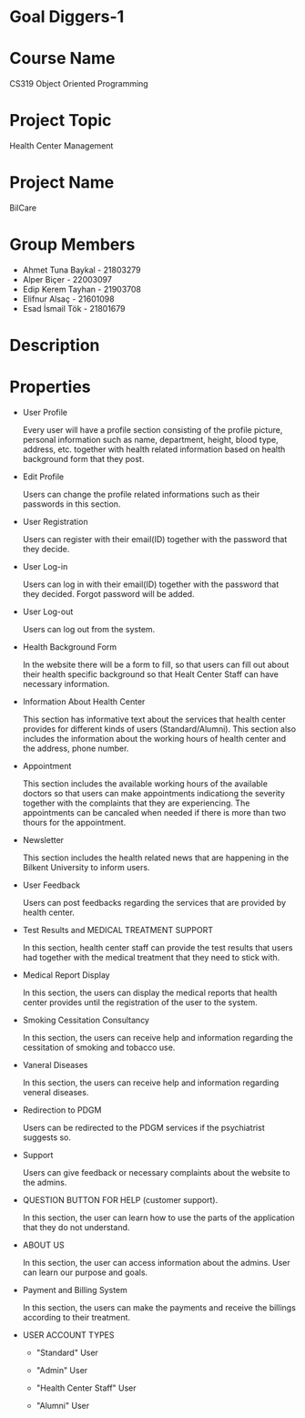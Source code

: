# Goal Diggers-1

# Course Name
CS319 Object Oriented Programming

# Project Topic
Health Center Management

# Project Name
BilCare

# Group Members
- Ahmet Tuna Baykal - 21803279
- Alper Biçer - 22003097
- Edip Kerem Tayhan - 21903708
- Elifnur Alsaç - 21601098
- Esad İsmail Tök - 21801679

# Description


# Properties

- User Profile

    Every user will have a profile section consisting of the profile picture, personal information such as name, department, height, blood type, address, etc. together with health related information based on health background form that they post. 
    
- Edit Profile

    Users can change the profile related informations such as their passwords in this section. 
    

- User Registration

    Users can register with their email(ID) together with the password that they decide. 
    
    
- User Log-in

    Users can log in with their email(ID) together with the password that they decided. Forgot password will be added.
    
    
- User Log-out

    Users can log out from the system.

- Health Background Form

    In the website there will be a form to fill, so that users can fill out about their health specific background so that Healt Center Staff can have necessary information. 
 
- Information About Health Center

    This section has informative text about the services that health center provides for different kinds of users (Standard/Alumni). This section also includes the information about the working hours of health center and the address, phone number.

- Appointment
    
    This section includes the available working hours of the available doctors so that users can make appointments indicationg the severity together with the complaints that they are experiencing. The appointments can be cancaled when needed if there is more than two thours for the appointment.

- Newsletter

    This section includes the health related news that are happening in the Bilkent University to inform users.
 
- User Feedback

    Users can post feedbacks regarding the services that are provided by health center.
 
- Test Results and MEDICAL TREATMENT SUPPORT

    In this section, health center staff can provide the test results that users had together with the medical treatment that they need to stick with.
    
    
- Medical Report Display

    In this section, the users can display the medical reports that health center provides until the registration of the user to the system.
    
    
- Smoking Cessitation Consultancy

    In this section, the users can receive help and information regarding the cessitation of smoking and tobacco use.
    
- Vaneral Diseases

    In this section, the users can receive help and information regarding veneral diseases.
    
- Redirection to PDGM

    Users can be redirected to the PDGM services if the psychiatrist suggests so.
 
- Support

    Users can give feedback or necessary complaints about the website to the admins.


- QUESTION BUTTON FOR HELP (customer support).

    In this section, the user can learn how to use the parts of the application that they do not understand.

- ABOUT US

    In this section, the user can access information about the admins. User can learn our purpose and goals.
    
- Payment and Billing System

    In this section, the users can make the payments and receive the billings according to their treatment.


- USER ACCOUNT TYPES

    - "Standard" User

    - "Admin" User

    - "Health Center Staff" User

    - "Alumni" User
